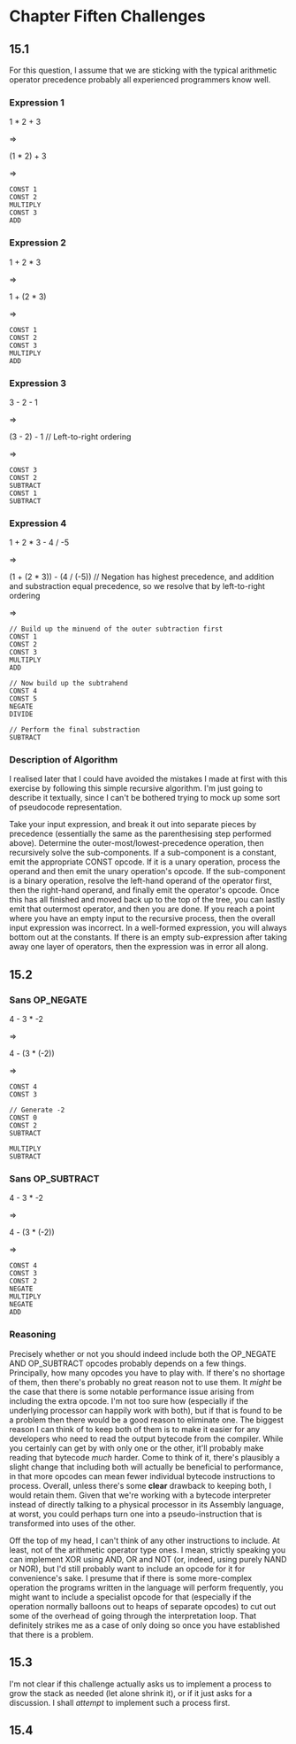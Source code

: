 # Chapter Fiften Challenges

## 15.1

For this question, I assume that we are sticking with the typical arithmetic operator precedence probably all experienced programmers know well.

### Expression 1

1 * 2 + 3

⇒

(1 * 2) + 3

⇒

    CONST 1
    CONST 2
    MULTIPLY
    CONST 3
    ADD

### Expression 2

1 + 2 * 3

⇒

1 + (2 * 3)

⇒

    CONST 1
    CONST 2
    CONST 3
    MULTIPLY
    ADD

### Expression 3

3 - 2 - 1

⇒

(3 - 2) - 1 // Left-to-right ordering

⇒

    CONST 3
    CONST 2
    SUBTRACT
    CONST 1
    SUBTRACT

### Expression 4

1 + 2 * 3 - 4 / -5

⇒

(1 + (2 * 3)) - (4 / (-5)) // Negation has highest precedence, and addition and substraction equal precedence, so we resolve that by left-to-right ordering

⇒

    // Build up the minuend of the outer subtraction first
    CONST 1
    CONST 2
    CONST 3
    MULTIPLY
    ADD

    // Now build up the subtrahend
    CONST 4
    CONST 5
    NEGATE
    DIVIDE

    // Perform the final substraction
    SUBTRACT

### Description of Algorithm

I realised later that I could have avoided the mistakes I made at first with this exercise by following this simple recursive algorithm.  I'm just going to describe it textually, since I can't be bothered trying to mock up some sort of pseudocode representation.

Take your input expression, and break it out into separate pieces by precedence (essentially the same as the parenthesising step performed above).  Determine the outer-most/lowest-precedence operation, then recursively solve the sub-components.  If a sub-component is a constant, emit the appropriate CONST opcode.  If it is a unary operation, process the operand and then emit the unary operation's opcode.  If the sub-component is a binary operation, resolve the left-hand operand of the operator first, then the right-hand operand, and finally emit the operator's opcode.  Once this has all finished and moved back up to the top of the tree, you can lastly emit that outermost operator, and then you are done.  If you reach a point where you have an empty input to the recursive process, then the overall input expression was incorrect.  In a well-formed expression, you will always bottom out at the constants.  If there is an empty sub-expression after taking away one layer of operators, then the expression was in error all along.

## 15.2

### Sans OP_NEGATE

4 - 3 * -2

⇒

4 - (3 * (-2))

⇒

    CONST 4
    CONST 3

    // Generate -2
    CONST 0
    CONST 2
    SUBTRACT

    MULTIPLY
    SUBTRACT

### Sans OP_SUBTRACT

4 - 3 * -2

⇒

4 - (3 * (-2))

⇒

    CONST 4
    CONST 3
    CONST 2
    NEGATE
    MULTIPLY
    NEGATE
    ADD

### Reasoning

Precisely whether or not you should indeed include both the OP_NEGATE AND OP_SUBTRACT opcodes probably depends on a few things.  Principally, how many opcodes you have to play with.  If there's no shortage of them, then there's probably no great reason not to use them.  It *might* be the case that there is some notable performance issue arising from including the extra opcode.  I'm not too sure how (especially if the underlying processor can happily work with both), but if that is found to be a problem then there would be a good reason to eliminate one.  The biggest reason I can think of to keep both of them is to make it easier for any developers who need to read the output bytecode from the compiler.  While you certainly can get by with only one or the other, it'll probably make reading that bytecode *much* harder.  Come to think of it, there's plausibly a slight change that including both will actually be beneficial to performance, in that more opcodes can mean fewer individual bytecode instructions to process.  Overall, unless there's some **clear** drawback to keeping both, I would retain them.  Given that we're working with a bytecode interpreter instead of directly talking to a physical processor in its Assembly language, at worst, you could perhaps turn one into a pseudo-instruction that is transformed into uses of the other.

Off the top of my head, I can't think of any other instructions to include.  At least, not of the arithmetic operator type ones.  I mean, strictly speaking you can implement XOR using AND, OR and NOT (or, indeed, using purely NAND or NOR), but I'd still probably want to include an opcode for it for convenience's sake.  I presume that if there is some more-complex operation the programs written in the language will perform frequently, you might want to include a specialist opcode for that (especially if the operation normally balloons out to heaps of separate opcodes) to cut out some of the overhead of going through the interpretation loop.  That definitely strikes me as a case of only doing so once you have established that there is a problem.

## 15.3

I'm not clear if this challenge actually asks us to implement a process to grow the stack as needed (let alone shrink it), or if it just asks for a discussion.  I shall *attempt* to implement such a process first.

## 15.4
